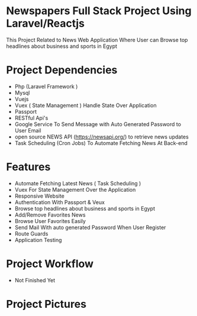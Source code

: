 # Newspapers Full Stack Project Using Laravel/Reactjs
This Project Related to News Web Application Where User can Browse top headlines about business and sports in Egypt

# Project Dependencies
  - Php (Laravel Framework )
  - Mysql
  - Vuejs
  - Vuex ( State Management ) Handle State Over Application
  - Passport
  - RESTful Api's
  - Google Service To Send Message with Auto Generated Password to User Email
  - open source NEWS API (https://newsapi.org/) to retrieve news updates
  - Task Scheduling (Cron Jobs) To Automate Fetching News At Back-end
  
# Features
  - Automate Fetching Latest News ( Task Scheduling )
  - Vuex For State Management Over the Application
  - Responsive Website
  - Authentication With Passport & Veux
  - Browse top headlines about business and sports in Egypt
  - Add/Remove Favorites News
  - Browse User Favorites Easily
  - Send Mail With auto generated Password When User Register
  - Route Guards
  - Application Testing
  
# Project Workflow
  - Not Finished Yet
  
# Project Pictures


